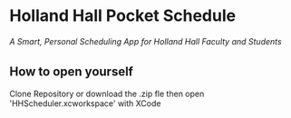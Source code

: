 Holland Hall Pocket Schedule
======================
######  A Smart, Personal Scheduling App for Holland Hall Faculty and Students

How to open yourself
-------------------------
Clone Repository or download the .zip fle then open 'HHScheduler.xcworkspace'  with XCode
